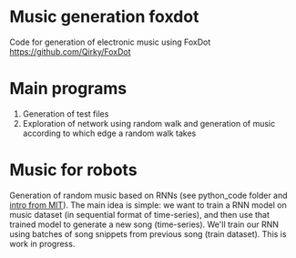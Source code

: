# Music generation foxdot
Code for generation of electronic music using FoxDot https://github.com/Qirky/FoxDot

# Main programs

1. Generation of test files
2. Exploration of network using random walk and generation of music according to which edge a random walk takes 

# Music for robots
Generation of random music based on RNNs (see python_code folder and [intro from MIT](https://github.com/aamini/introtodeeplearning)). The main idea is simple: we want to train a RNN model on music dataset (in sequential format of time-series), and then use that trained model to generate a new song (time-series). We'll train our RNN using batches of song snippets from previous song (train dataset). 
This is work in progress.
